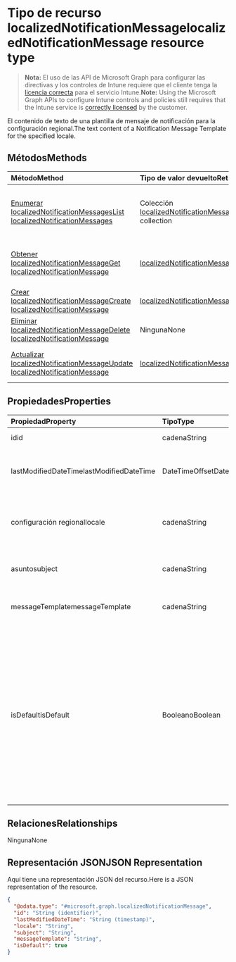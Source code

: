 # <a name="localizednotificationmessage-resource-type"></a><span data-ttu-id="7d98f-101">Tipo de recurso localizedNotificationMessage</span><span class="sxs-lookup"><span data-stu-id="7d98f-101">localizedNotificationMessage resource type</span></span>

> <span data-ttu-id="7d98f-102">**Nota:** El uso de las API de Microsoft Graph para configurar las directivas y los controles de Intune requiere que el cliente tenga la [licencia correcta](https://go.microsoft.com/fwlink/?linkid=839381) para el servicio Intune.</span><span class="sxs-lookup"><span data-stu-id="7d98f-102">**Note:** Using the Microsoft Graph APIs to configure Intune controls and policies still requires that the Intune service is [correctly licensed](https://go.microsoft.com/fwlink/?linkid=839381) by the customer.</span></span>

<span data-ttu-id="7d98f-103">El contenido de texto de una plantilla de mensaje de notificación para la configuración regional.</span><span class="sxs-lookup"><span data-stu-id="7d98f-103">The text content of a Notification Message Template for the specified locale.</span></span>
## <a name="methods"></a><span data-ttu-id="7d98f-104">Métodos</span><span class="sxs-lookup"><span data-stu-id="7d98f-104">Methods</span></span>
|<span data-ttu-id="7d98f-105">Método</span><span class="sxs-lookup"><span data-stu-id="7d98f-105">Method</span></span>|<span data-ttu-id="7d98f-106">Tipo de valor devuelto</span><span class="sxs-lookup"><span data-stu-id="7d98f-106">Return Type</span></span>|<span data-ttu-id="7d98f-107">Descripción</span><span class="sxs-lookup"><span data-stu-id="7d98f-107">Description</span></span>|
|:---|:---|:---|
|[<span data-ttu-id="7d98f-108">Enumerar localizedNotificationMessages</span><span class="sxs-lookup"><span data-stu-id="7d98f-108">List localizedNotificationMessages</span></span>](../api/intune_notification_localizednotificationmessage_list.md)|<span data-ttu-id="7d98f-109">Colección [localizedNotificationMessage](../resources/intune_notification_localizednotificationmessage.md)</span><span class="sxs-lookup"><span data-stu-id="7d98f-109">[localizedNotificationMessage](../resources/intune_notification_localizednotificationmessage.md) collection</span></span>|<span data-ttu-id="7d98f-110">Enumere las propiedades y las relaciones de los objetos [localizedNotificationMessage](../resources/intune_notification_localizednotificationmessage.md).</span><span class="sxs-lookup"><span data-stu-id="7d98f-110">List properties and relationships of the [localizedNotificationMessage](../resources/intune_notification_localizednotificationmessage.md) objects.</span></span>|
|[<span data-ttu-id="7d98f-111">Obtener localizedNotificationMessage</span><span class="sxs-lookup"><span data-stu-id="7d98f-111">Get localizedNotificationMessage</span></span>](../api/intune_notification_localizednotificationmessage_get.md)|[<span data-ttu-id="7d98f-112">localizedNotificationMessage</span><span class="sxs-lookup"><span data-stu-id="7d98f-112">localizedNotificationMessage</span></span>](../resources/intune_notification_localizednotificationmessage.md)|<span data-ttu-id="7d98f-113">Lea las propiedades y las relaciones del objeto [localizedNotificationMessage](../resources/intune_notification_localizednotificationmessage.md).</span><span class="sxs-lookup"><span data-stu-id="7d98f-113">Read properties and relationships of [plannerTaskDetails](../resources/intune_notification_localizednotificationmessage.md) object.</span></span>|
|[<span data-ttu-id="7d98f-114">Crear localizedNotificationMessage</span><span class="sxs-lookup"><span data-stu-id="7d98f-114">Create localizedNotificationMessage</span></span>](../api/intune_notification_localizednotificationmessage_create.md)|[<span data-ttu-id="7d98f-115">localizedNotificationMessage</span><span class="sxs-lookup"><span data-stu-id="7d98f-115">localizedNotificationMessage</span></span>](../resources/intune_notification_localizednotificationmessage.md)|<span data-ttu-id="7d98f-116">Cree un objeto [localizedNotificationMessage](../resources/intune_notification_localizednotificationmessage.md).</span><span class="sxs-lookup"><span data-stu-id="7d98f-116">Create a new [plannerBucket](../resources/intune_notification_localizednotificationmessage.md) object.</span></span>|
|[<span data-ttu-id="7d98f-117">Eliminar localizedNotificationMessage</span><span class="sxs-lookup"><span data-stu-id="7d98f-117">Delete localizedNotificationMessage</span></span>](../api/intune_notification_localizednotificationmessage_delete.md)|<span data-ttu-id="7d98f-118">Ninguna</span><span class="sxs-lookup"><span data-stu-id="7d98f-118">None</span></span>|<span data-ttu-id="7d98f-119">Elimina un [localizedNotificationMessage](../resources/intune_notification_localizednotificationmessage.md).</span><span class="sxs-lookup"><span data-stu-id="7d98f-119">Deletes a [localizedNotificationMessage](../resources/intune_notification_localizednotificationmessage.md).</span></span>|
|[<span data-ttu-id="7d98f-120">Actualizar localizedNotificationMessage</span><span class="sxs-lookup"><span data-stu-id="7d98f-120">Update localizedNotificationMessage</span></span>](../api/intune_notification_localizednotificationmessage_update.md)|[<span data-ttu-id="7d98f-121">localizedNotificationMessage</span><span class="sxs-lookup"><span data-stu-id="7d98f-121">localizedNotificationMessage</span></span>](../resources/intune_notification_localizednotificationmessage.md)|<span data-ttu-id="7d98f-122">Actualice las propiedades de un objeto [localizedNotificationMessage](../resources/intune_notification_localizednotificationmessage.md).</span><span class="sxs-lookup"><span data-stu-id="7d98f-122">Update the properties of a [calendar](../resources/intune_notification_localizednotificationmessage.md) object.</span></span>|

## <a name="properties"></a><span data-ttu-id="7d98f-123">Propiedades</span><span class="sxs-lookup"><span data-stu-id="7d98f-123">Properties</span></span>
|<span data-ttu-id="7d98f-124">Propiedad</span><span class="sxs-lookup"><span data-stu-id="7d98f-124">Property</span></span>|<span data-ttu-id="7d98f-125">Tipo</span><span class="sxs-lookup"><span data-stu-id="7d98f-125">Type</span></span>|<span data-ttu-id="7d98f-126">Descripción</span><span class="sxs-lookup"><span data-stu-id="7d98f-126">Description</span></span>|
|:---|:---|:---|
|<span data-ttu-id="7d98f-127">id</span><span class="sxs-lookup"><span data-stu-id="7d98f-127">id</span></span>|<span data-ttu-id="7d98f-128">cadena</span><span class="sxs-lookup"><span data-stu-id="7d98f-128">String</span></span>|<span data-ttu-id="7d98f-129">Clave de la entidad.</span><span class="sxs-lookup"><span data-stu-id="7d98f-129">Key of the setting.</span></span>|
|<span data-ttu-id="7d98f-130">lastModifiedDateTime</span><span class="sxs-lookup"><span data-stu-id="7d98f-130">lastModifiedDateTime</span></span>|<span data-ttu-id="7d98f-131">DateTimeOffset</span><span class="sxs-lookup"><span data-stu-id="7d98f-131">DateTimeOffset</span></span>|<span data-ttu-id="7d98f-132">Fecha y hora en la que se modificó el objeto por última vez.</span><span class="sxs-lookup"><span data-stu-id="7d98f-132">Indicates the date the object was last modified.</span></span>|
|<span data-ttu-id="7d98f-133">configuración regional</span><span class="sxs-lookup"><span data-stu-id="7d98f-133">locale</span></span>|<span data-ttu-id="7d98f-134">cadena</span><span class="sxs-lookup"><span data-stu-id="7d98f-134">String</span></span>|<span data-ttu-id="7d98f-135">La configuración regional para la que se destina este mensaje.</span><span class="sxs-lookup"><span data-stu-id="7d98f-135">The Locale for which this message is destined.</span></span>|
|<span data-ttu-id="7d98f-136">asunto</span><span class="sxs-lookup"><span data-stu-id="7d98f-136">subject</span></span>|<span data-ttu-id="7d98f-137">cadena</span><span class="sxs-lookup"><span data-stu-id="7d98f-137">String</span></span>|<span data-ttu-id="7d98f-138">El asunto de la plantilla del mensaje.</span><span class="sxs-lookup"><span data-stu-id="7d98f-138">The Message Template Subject.</span></span>|
|<span data-ttu-id="7d98f-139">messageTemplate</span><span class="sxs-lookup"><span data-stu-id="7d98f-139">messageTemplate</span></span>|<span data-ttu-id="7d98f-140">cadena</span><span class="sxs-lookup"><span data-stu-id="7d98f-140">String</span></span>|<span data-ttu-id="7d98f-141">El contenido de la plantilla del mensaje.</span><span class="sxs-lookup"><span data-stu-id="7d98f-141">The Message Template content.</span></span>|
|<span data-ttu-id="7d98f-142">isDefault</span><span class="sxs-lookup"><span data-stu-id="7d98f-142">isDefault</span></span>|<span data-ttu-id="7d98f-143">Booleano</span><span class="sxs-lookup"><span data-stu-id="7d98f-143">Boolean</span></span>|<span data-ttu-id="7d98f-144">Marca para indicar si se trata de la configuración regional predeterminada para la reserva del idioma.</span><span class="sxs-lookup"><span data-stu-id="7d98f-144">Flag to indicate whether or not this is the default locale for language fallback.</span></span> <span data-ttu-id="7d98f-145">Solo se puede establecer esta marca.</span><span class="sxs-lookup"><span data-stu-id="7d98f-145">This flag can only be set.</span></span> <span data-ttu-id="7d98f-146">Para eliminarla, establezca esta propiedad en true en otro mensaje de notificación localizado.</span><span class="sxs-lookup"><span data-stu-id="7d98f-146">To unset, set this property to true on another Localized Notification Message.</span></span>|

## <a name="relationships"></a><span data-ttu-id="7d98f-147">Relaciones</span><span class="sxs-lookup"><span data-stu-id="7d98f-147">Relationships</span></span>
<span data-ttu-id="7d98f-148">Ninguna</span><span class="sxs-lookup"><span data-stu-id="7d98f-148">None</span></span>
## <a name="json-representation"></a><span data-ttu-id="7d98f-149">Representación JSON</span><span class="sxs-lookup"><span data-stu-id="7d98f-149">JSON Representation</span></span>
<span data-ttu-id="7d98f-150">Aquí tiene una representación JSON del recurso.</span><span class="sxs-lookup"><span data-stu-id="7d98f-150">Here is a JSON representation of the resource.</span></span>
<!-- {
  "blockType": "resource",
  "keyProperty": "id",
  "@odata.type": "microsoft.graph.localizedNotificationMessage"
}
-->
``` json
{
  "@odata.type": "#microsoft.graph.localizedNotificationMessage",
  "id": "String (identifier)",
  "lastModifiedDateTime": "String (timestamp)",
  "locale": "String",
  "subject": "String",
  "messageTemplate": "String",
  "isDefault": true
}
```



